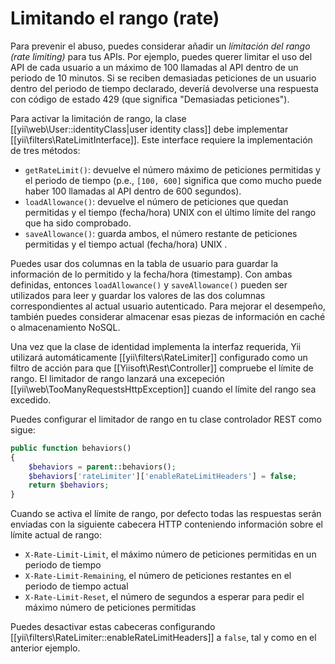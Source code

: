 Limitando el rango (rate)
=========================

Para prevenir el abuso, puedes considerar añadir un *límitación del rango (rate limiting)* para tus APIs. Por ejemplo,
puedes querer limitar el uso del API de cada usuario a un máximo de 100 llamadas al API dentro de un periodo de 10 minutos.
Si se reciben demasiadas peticiones de un usuario dentro del periodo de tiempo declarado, deveríá devolverse una respuesta con código de estado 429 (que significa "Demasiadas peticiones").

Para activar la limitación de rango, la clase [[yii\web\User::identityClass|user identity class]] debe implementar [[yii\filters\RateLimitInterface]].
Este interface requiere la implementación de tres métodos:

* `getRateLimit()`: devuelve el número máximo de peticiones permitidas y el periodo de tiempo (p.e., `[100, 600]` significa que como mucho puede haber 100 llamadas al API dentro de 600 segundos).
* `loadAllowance()`: devuelve el número de peticiones que quedan permitidas y el tiempo (fecha/hora) UNIX
  con el último límite del rango que ha sido comprobado.
* `saveAllowance()`: guarda ambos, el número restante de peticiones permitidas y el tiempo actual (fecha/hora) UNIX .

Puedes usar dos columnas en la tabla de usuario para guardar la información de lo permitido y la fecha/hora (timestamp). Con ambas definidas,
entonces `loadAllowance()` y `saveAllowance()` pueden ser utilizados para leer y guardar los valores de las dos columnas correspondientes al actual usuario autenticado.
Para mejorar el desempeño, también puedes considerar almacenar esas piezas de información en caché o almacenamiento NoSQL.

Una vez que la clase de identidad implementa la interfaz requerida, Yii utilizará automáticamente [[yii\filters\RateLimiter]]
configurado como un filtro de acción para que [[Yiisoft\Rest\Controller]] compruebe el límite de rango. El limitador de rango
lanzará una excepeción [[yii\web\TooManyRequestsHttpException]] cuando el límite del rango sea excedido.

Puedes configurar el limitador de rango
en tu clase controlador REST como sigue:

```php
public function behaviors()
{
    $behaviors = parent::behaviors();
    $behaviors['rateLimiter']['enableRateLimitHeaders'] = false;
    return $behaviors;
}
```

Cuando se activa el límite de rango, por defecto todas las respuestas serán enviadas con la siguiente cabecera HTTP conteniendo
información sobre el límite actual de rango:

* `X-Rate-Limit-Limit`, el máximo número de peticiones permitidas en un periodo de tiempo
* `X-Rate-Limit-Remaining`, el número de peticiones restantes en el periodo de tiempo actual
* `X-Rate-Limit-Reset`, el número de segundos a esperar para pedir el máximo número de peticiones permitidas

Puedes desactivar estas cabeceras configurando [[yii\filters\RateLimiter::enableRateLimitHeaders]] a `false`,
tal y como en el anterior ejemplo.
